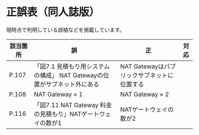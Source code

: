 # 正誤表（同人誌版）

現時点で判明している誤植などを掲載しています。

| 該当箇所 | 誤 | 正 | 対応 |
| -- | -- | -- | -- |
| P.107 | 「図7.1 見積もり用システムの構成」 NAT Gatewayの位置がサブネット外にある | NAT Gatewayはパブリックサブネットに位置する | | 
| P.108 | NAT Gateway × 1 | NAT Gateway × 2 | | 
| P.116 | 「図7.11 NAT Gateway 料金の見積もり」NATゲートウェイの数が1 | NATゲートウェイの数が2 | | 
